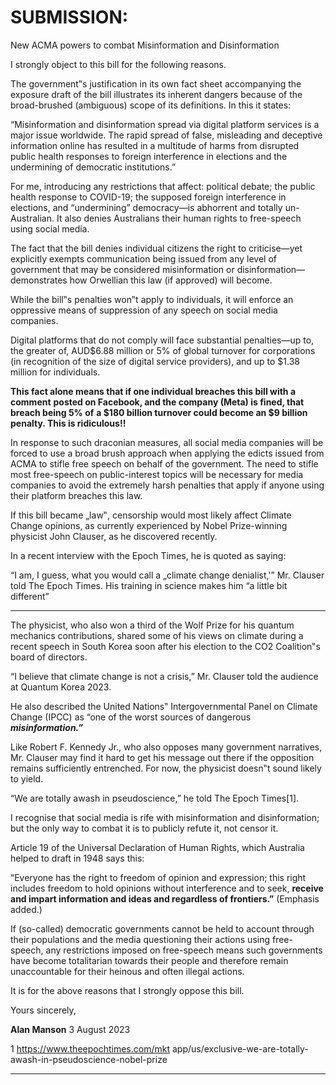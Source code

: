 # SUBMISSION:
 New ACMA powers to combat 
 Misinformation and Disinformation

I strongly object to this bill for the following reasons.

The government‟s justification in its own fact sheet accompanying the exposure draft
of the bill illustrates its inherent dangers because of the broad-brushed (ambiguous)
scope of its definitions. In this it states:

“Misinformation and disinformation spread via digital platform services is a
major issue worldwide. The rapid spread of false, misleading and deceptive
information online has resulted in a multitude of harms from disrupted public
health responses to foreign interference in elections and the undermining of
democratic institutions.”

For me, introducing any restrictions that affect: political debate; the public health
response to COVID-19; the supposed foreign interference in elections, and
“undermining” democracy—is abhorrent and totally un-Australian. It also denies
Australians their human rights to free-speech using social media.

The fact that the bill denies individual citizens the right to criticise—yet explicitly
exempts communication being issued from any level of government that may be
considered misinformation or disinformation—demonstrates how Orwellian this law
(if approved) will become.

While the bill‟s penalties won‟t apply to individuals, it will enforce an oppressive
means of suppression of any speech on social media companies.

Digital platforms that do not comply will face substantial penalties—up to, the greater
of, AUD$6.88 million or 5% of global turnover for corporations (in recognition of the
size of digital service providers), and up to $1.38 million for individuals.

**This fact alone means that if one individual breaches this bill with a comment**
**posted on Facebook, and the company (Meta) is fined, that breach being 5% of**
**a $180 billion turnover could become an $9 billion penalty. This is ridiculous!!**

In response to such draconian measures, all social media companies will be forced
to use a broad brush approach when applying the edicts issued from ACMA to stifle
free speech on behalf of the government. The need to stifle most free-speech on
public-interest topics will be necessary for media companies to avoid the extremely
harsh penalties that apply if anyone using their platform breaches this law.

If this bill became „law‟, censorship would most likely affect Climate Change
opinions, as currently experienced by Nobel Prize-winning physicist John Clauser, as
he discovered recently.

In a recent interview with the Epoch Times, he is quoted as saying:

“I am, I guess, what you would call a „climate change denialist,'” Mr. Clauser
told The Epoch Times. His training in science makes him “a little bit different”


-----

The physicist, who also won a third of the Wolf Prize for his quantum
mechanics contributions, shared some of his views on climate during a recent
speech in South Korea soon after his election to the CO2 Coalition‟s board of
directors.

“I believe that climate change is not a crisis,” Mr. Clauser told the audience at
Quantum Korea 2023.

He also described the United Nations‟ Intergovernmental Panel on Climate
Change (IPCC) as “one of the worst sources of dangerous
**_misinformation.”_**

Like Robert F. Kennedy Jr., who also opposes many government narratives,
Mr. Clauser may find it hard to get his message out there if the opposition
remains sufficiently entrenched. For now, the physicist doesn‟t sound likely to
yield.

“We are totally awash in pseudoscience,” he told The Epoch Times[1].

I recognise that social media is rife with misinformation and disinformation; but the
only way to combat it is to publicly refute it, not censor it.

Article 19 of the Universal Declaration of Human Rights, which Australia helped to
draft in 1948 says this:

“Everyone has the right to freedom of opinion and expression; this right
includes freedom to hold opinions without interference and to seek,
**receive and impart information and ideas and regardless of frontiers.”**
(Emphasis added.)

If (so-called) democratic governments cannot be held to account through their
populations and the media questioning their actions using free-speech, any
restrictions imposed on free-speech means such governments have become
totalitarian towards their people and therefore remain unaccountable for their
heinous and often illegal actions.

It is for the above reasons that I strongly oppose this bill.

Yours sincerely,

**Alan Manson**
3 August 2023

1 https://www.theepochtimes.com/mkt app/us/exclusive-we-are-totally-awash-in-pseudoscience-nobel-prize

-----


